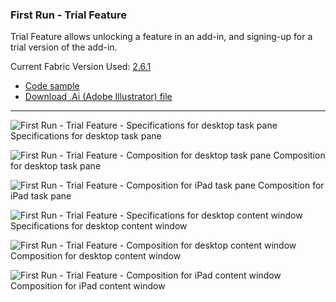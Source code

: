 ### First Run - Trial Feature

Trial Feature allows unlocking a feature in an add-in, and signing-up for a trial version of the add-in.

Current Fabric Version Used: [2.6.1](https://github.com/OfficeDev/office-ui-fabric-core/releases/tag/2.6.1)

* [Code sample](https://github.com/OfficeDev/Office-Add-in-UX-Design-Patterns-Code/tree/master/templates/first-run/trial-placemat-feature)
* [Download .Ai (Adobe Illustrator) file](https://github.com/OfficeDev/Office-Add-in-UX-Design-Patterns/blob/master/Patterns/Source%20Files/FirstRun_TrialFeature.ai?raw=true)

***

![First Run - Trial Feature - Specifications for desktop task pane](https://raw.githubusercontent.com/OfficeDev/Office-Add-in-UX-Design-Patterns/master/Patterns/Assets/FirstRun_TrialFeature/FirstRun_TrialFeature_Desktop_TaskPane_Callouts.jpg)
Specifications for desktop task pane


![First Run - Trial Feature - Composition for desktop task pane](https://raw.githubusercontent.com/OfficeDev/Office-Add-in-UX-Design-Patterns/master/Patterns/Assets/FirstRun_TrialFeature/FirstRun_TrialFeature_Desktop_TaskPane.jpg)
Composition for desktop task pane


![First Run - Trial Feature - Composition for iPad task pane](https://raw.githubusercontent.com/OfficeDev/Office-Add-in-UX-Design-Patterns/master/Patterns/Assets/FirstRun_TrialFeature/FirstRun_TrialFeature_iPad_TaskPane.jpg)
Composition for iPad task pane


![First Run - Trial Feature - Specifications for desktop content window](https://raw.githubusercontent.com/OfficeDev/Office-Add-in-UX-Design-Patterns/master/Patterns/Assets/FirstRun_TrialFeature/FirstRun_TrialFeature_Desktop_Content_Callouts.jpg)
Specifications for desktop content window


![First Run - Trial Feature - Composition for desktop content window](https://raw.githubusercontent.com/OfficeDev/Office-Add-in-UX-Design-Patterns/master/Patterns/Assets/FirstRun_TrialFeature/FirstRun_TrialFeature_Desktop_Content.jpg)
Composition for desktop content window


![First Run - Trial Feature - Composition for iPad content window](https://raw.githubusercontent.com/OfficeDev/Office-Add-in-UX-Design-Patterns/master/Patterns/Assets/FirstRun_TrialFeature/FirstRun_TrialFeature_iPad_Content.jpg)
Composition for iPad content window
